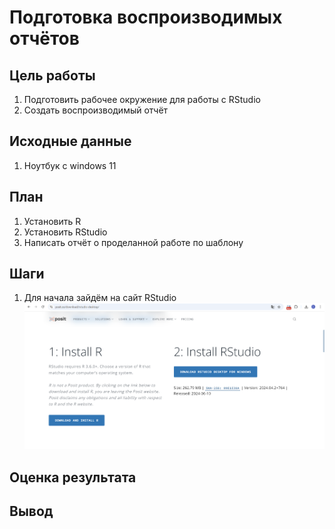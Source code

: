 # Подготовка воспроизводимых отчётов

## Цель работы
1. Подготовить рабочее окружение для работы с RStudio
2. Создать воспроизводимый отчёт

## Исходные данные
1. Ноутбук с windows 11

## План 
1. Установить R
2. Установить RStudio
3. Написать отчёт о проделанной работе по шаблону

## Шаги
1. Для начала зайдём на сайт RStudio
![Сайт RStudio](images/image1.png)

## Оценка результата

## Вывод